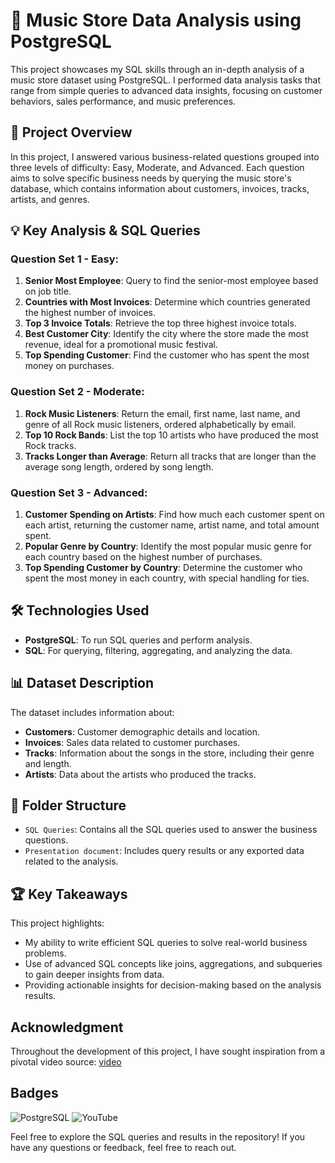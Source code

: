 # 🎵 Music Store Data Analysis using PostgreSQL

This project showcases my SQL skills through an in-depth analysis of a music store dataset using PostgreSQL. I performed data analysis tasks that range from simple queries to advanced data insights, focusing on customer behaviors, sales performance, and music preferences.

## 🚀 Project Overview

In this project, I answered various business-related questions grouped into three levels of difficulty: Easy, Moderate, and Advanced. Each question aims to solve specific business needs by querying the music store's database, which contains information about customers, invoices, tracks, artists, and genres.

## 💡 Key Analysis & SQL Queries

### **Question Set 1 - Easy:**
1. **Senior Most Employee**: Query to find the senior-most employee based on job title.
2. **Countries with Most Invoices**: Determine which countries generated the highest number of invoices.
3. **Top 3 Invoice Totals**: Retrieve the top three highest invoice totals.
4. **Best Customer City**: Identify the city where the store made the most revenue, ideal for a promotional music festival.
5. **Top Spending Customer**: Find the customer who has spent the most money on purchases.

### **Question Set 2 - Moderate:**
1. **Rock Music Listeners**: Return the email, first name, last name, and genre of all Rock music listeners, ordered alphabetically by email.
2. **Top 10 Rock Bands**: List the top 10 artists who have produced the most Rock tracks.
3. **Tracks Longer than Average**: Return all tracks that are longer than the average song length, ordered by song length.

### **Question Set 3 - Advanced:**
1. **Customer Spending on Artists**: Find how much each customer spent on each artist, returning the customer name, artist name, and total amount spent.
2. **Popular Genre by Country**: Identify the most popular music genre for each country based on the highest number of purchases.
3. **Top Spending Customer by Country**: Determine the customer who spent the most money in each country, with special handling for ties.

## 🛠️ Technologies Used
- **PostgreSQL**: To run SQL queries and perform analysis.
- **SQL**: For querying, filtering, aggregating, and analyzing the data.

## 📊 Dataset Description
The dataset includes information about:
- **Customers**: Customer demographic details and location.
- **Invoices**: Sales data related to customer purchases.
- **Tracks**: Information about the songs in the store, including their genre and length.
- **Artists**: Data about the artists who produced the tracks.

## 📁 Folder Structure
- `SQL Queries`: Contains all the SQL queries used to answer the business questions.
- `Presentation document`: Includes query results or any exported data related to the analysis.

## 🏆 Key Takeaways
This project highlights:
- My ability to write efficient SQL queries to solve real-world business problems.
- Use of advanced SQL concepts like joins, aggregations, and subqueries to gain deeper insights from data.
- Providing actionable insights for decision-making based on the analysis results.
##  Acknowledgment
Throughout the development of this project, I have sought inspiration from a pivotal video source: [video](https://www.youtube.com/watch?v=VFIuIjswMKM&list=WL&index=10&t=229s&ab_channel=RishabhMishra)
## Badges
![PostgreSQL](https://img.shields.io/badge/PostgreSQL-316192?style=for-the-badge&logo=postgresql&logoColor=white)
![YouTube](https://img.shields.io/badge/YouTube-FF0000?style=for-the-badge&logo=youtube&logoColor=white)

Feel free to explore the SQL queries and results in the repository! If you have any questions or feedback, feel free to reach out.
